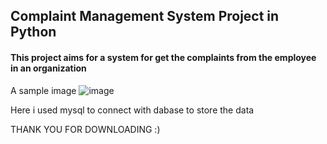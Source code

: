 ## Complaint Management System Project in Python

#### This project aims for a system for get the complaints from the employee in an organization

A sample image
![image](E:/Github/complaint-management-using-python/img1.jpg)

Here i used mysql to connect with dabase to store the data

THANK YOU FOR DOWNLOADING :) 
